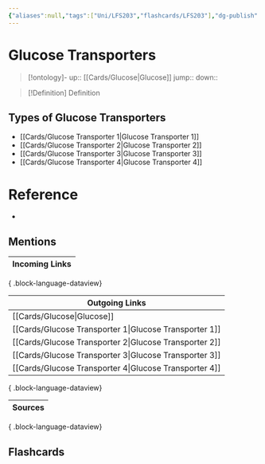 ```yaml
---
{"aliases":null,"tags":["Uni/LFS203","flashcards/LFS203"],"dg-publish":true,"permalink":"/cards/glucose-transporters/","dgPassFrontmatter":true}
---
```


# Glucose Transporters

> [!ontology]-
> up:: [[Cards/Glucose\|Glucose]]
> jump:: 
> down:: 

> [!Definition] Definition

## Types of Glucose Transporters

- [[Cards/Glucose Transporter 1\|Glucose Transporter 1]]
- [[Cards/Glucose Transporter 2\|Glucose Transporter 2]]
- [[Cards/Glucose Transporter 3\|Glucose Transporter 3]]
- [[Cards/Glucose Transporter 4\|Glucose Transporter 4]]

# Reference

- 

## Mentions

| Incoming Links |
| -------------- |

{ .block-language-dataview}

| Outgoing Links                                            |
| --------------------------------------------------------- |
| [[Cards/Glucose\|Glucose]]                             |
| [[Cards/Glucose Transporter 1\|Glucose Transporter 1]] |
| [[Cards/Glucose Transporter 2\|Glucose Transporter 2]] |
| [[Cards/Glucose Transporter 3\|Glucose Transporter 3]] |
| [[Cards/Glucose Transporter 4\|Glucose Transporter 4]] |

{ .block-language-dataview}

| Sources |
| ------- |

{ .block-language-dataview}

## Flashcards
